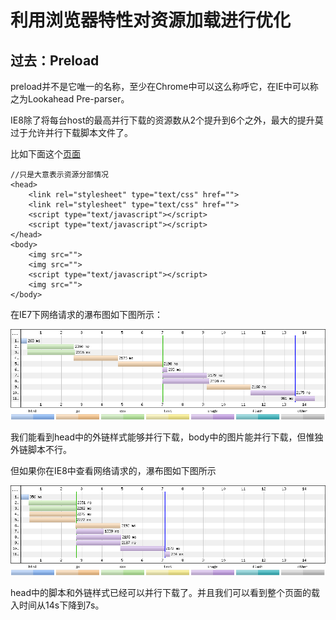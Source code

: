 # 利用浏览器特性对资源加载进行优化

## 过去：Preload

preload并不是它唯一的名称，至少在Chrome中可以这么称呼它，在IE中可以称之为Lookahead Pre-parser。

IE8除了将每台host的最高并行下载的资源数从2个提升到6个之外，最大的提升莫过于允许并行下载脚本文件了。

比如下面这个[页面](http://stevesouders.com/cuzillion/?c0=hc1hfff2_0_f&c1=hc1hfff2_0_f&c2=hj1hfff2_0_f&c3=hj1hfff2_0_f&c4=bi1hfff2_0_f&c5=bi1hfff2_0_f&c6=bj1hfff2_0_f&c7=bi1hfff2_0_f&t=1382383139903)

```
//只是大意表示资源分部情况
<head>
    <link rel="stylesheet" type="text/css" href="">
    <link rel="stylesheet" type="text/css" href="">
    <script type="text/javascript"></script>
    <script type="text/javascript"></script>
</head>
<body>
    <img src="">
    <img src="">
    <script type="text/javascript"></script>
    <img src="">
</body>
```

在IE7下网络请求的瀑布图如下图所示：

![no-pre-loader-waterfall-ie7](./images/no-pre-loader-waterfall-ie7.png)

我们能看到head中的外链样式能够并行下载，body中的图片能并行下载，但惟独外链脚本不行。

但如果你在IE8中查看网络请求的，瀑布图如下图所示

![no-pre-loader-waterfall-ie7](./images/pre-loader-waterfall-ie8.png)

head中的脚本和外链样式已经可以并行下载了。并且我们可以看到整个页面的载入时间从14s下降到7s。